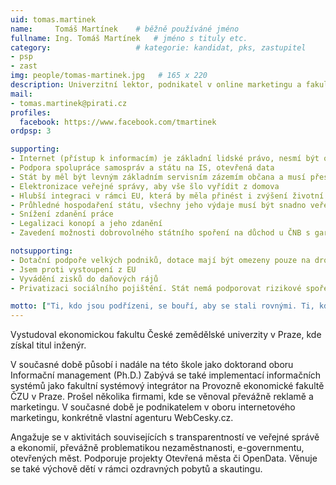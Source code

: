 ```yaml
---
uid: tomas.martinek
name:     Tomáš Martínek  	# běžně používáné jméno
fullname: Ing. Tomáš Martínek  	# jméno s tituly etc.
category:                 	# kategorie: kandidat, pks, zastupitel
- psp
- zast
img: people/tomas-martinek.jpg   # 165 x 220
description: Univerzitní lektor, podnikatel v online marketingu a fakultní systémový integrátor, majitel WebCesky.cz, zastupitel města Česká Lípa za Piráty.            	# kratký popis, max 160 znaků
mail:
- tomas.martinek@pirati.cz 
profiles:
  facebook: https://www.facebook.com/tmartinek
ordpsp: 3

supporting:
- Internet (přístup k informacím) je základní lidské právo, nesmí být omezován ani cenzurován
- Podpora spolupráce samospráv a státu na IS, otevřená data
- Stát by měl být levným základním servisním zázemím občana a musí přestat lidem kecat do života
- Elektronizace veřejné správy, aby vše šlo vyřídit z domova
- Hlubší integraci v rámci EU, která by měla přinést i zvýšení životní úrovně obyvatel
- Průhledné hospodaření státu, všechny jeho výdaje musí být snadno veřejně dohledatelné
- Snížení zdanění práce
- Legalizaci konopí a jeho zdanění
- Zavedení možnosti dobrovolného státního spoření na důchod u ČNB s garancí státu a zajištění vložených prostředků proti inflaci

notsupporting:
- Dotační podpoře velkých podniků, dotace mají být omezeny pouze na drobné a začínající podnikatele
- Jsem proti vystoupení z EU
- Vyvádění zisků do daňových rájů
- Privatizaci sociálního pojištění. Stát nemá podporovat rizikové spoření u soukromých společností v rámci druhého či třetího píliře

motto: ["Ti, kdo jsou podřízeni, se bouří, aby se stali rovnými. Ti, kdo jsou rovní, se bouří, aby se stali nadřazenými.", "Aristotelés"]
---
```


Vystudoval ekonomickou fakultu České zemědělské univerzity v Praze, kde získal titul inženýr.

V současné době působí i nadále na této škole jako doktorand oboru Informační management (Ph.D.) Zabývá se také implementací informačních systémů jako fakultní systémový integrátor na Provozně ekonomické fakultě ČZU v Praze.
Prošel několika firmami, kde se věnoval převážně reklamě a marketingu. V současné době je podnikatelem v oboru internetového marketingu, konkrétně vlastní agenturu WebCesky.cz.

Angažuje se v aktivitách souvisejících s transparentností ve veřejné správě a ekonomií, převážně problematikou nezaměstnanosti, e-governmentu, otevřených měst.
Podporuje projekty Otevřená města či OpenData. Věnuje se také výchově dětí v rámci ozdravných pobytů a skautingu.